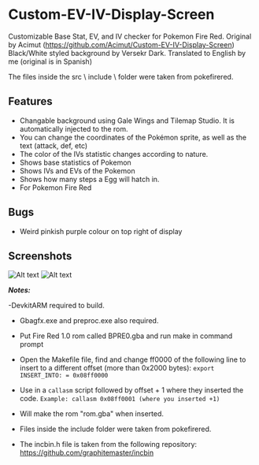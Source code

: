 # Custom-EV-IV-Display-Screen
Customizable Base Stat, EV, and IV checker for Pokemon Fire Red.
Original by Acimut (https://github.com/Acimut/Custom-EV-IV-Display-Screen)
Black/White styled background by Versekr Dark.
Translated to English by me (original is in Spanish)

The files inside the src \ include \ folder were taken from pokefirered.
 
Features
-
+ Changable background using Gale Wings and Tilemap Studio. It is automatically injected to the rom.
+ You can change the coordinates of the Pokémon sprite, as well as the text (attack, def, etc)
+ The color of the IVs statistic changes according to nature.
+ Shows base statistics of Pokemon
+ Shows IVs and EVs of the Pokemon
+ Shows how many steps a Egg will hatch in.
+ For Pokemon Fire Red

Bugs
-
+ Weird pinkish purple colour on top right of display

Screenshots
-
![Alt text](https://i.imgur.com/FlzMJNO.png "Rattata")
![Alt text](https://i.imgur.com/UKZlgqf.png "Squirtle")

***Notes:***

-DevkitARM required to build.

- Gbagfx.exe and preproc.exe also required.

- Put Fire Red 1.0 rom called BPRE0.gba and run make in command prompt

- Open the Makefile file, find and change ff0000 of the following line to insert to a different offset (more than 0x2000 bytes):
        `export INSERT_INTO: = 0x08ff0000`

- Use in a `callasm` script followed by offset + 1 where they inserted the code.
         `Example: callasm 0x08ff0001 (where you inserted +1)`

- Will make the rom "rom.gba" when inserted.

- Files inside the include folder were taken from pokefirered.

- The incbin.h file is taken from the following repository: https://github.com/graphitemaster/incbin

